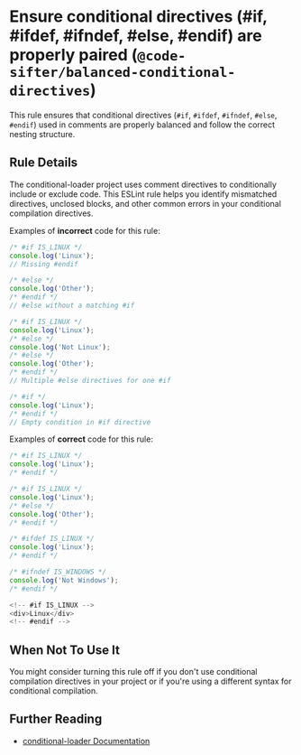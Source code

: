 # Ensure conditional directives (#if, #ifdef, #ifndef, #else, #endif) are properly paired (`@code-sifter/balanced-conditional-directives`)

<!-- end auto-generated rule header -->

This rule ensures that conditional directives (`#if`, `#ifdef`, `#ifndef`, `#else`, `#endif`) used in comments are properly balanced and follow the correct nesting structure.

## Rule Details

The conditional-loader project uses comment directives to conditionally include or exclude code. This ESLint rule helps you identify mismatched directives, unclosed blocks, and other common errors in your conditional compilation directives.

Examples of **incorrect** code for this rule:

```js
/* #if IS_LINUX */
console.log('Linux');
// Missing #endif

/* #else */
console.log('Other');
/* #endif */
// #else without a matching #if

/* #if IS_LINUX */
console.log('Linux');
/* #else */
console.log('Not Linux');
/* #else */
console.log('Other');
/* #endif */
// Multiple #else directives for one #if

/* #if */
console.log('Linux');
/* #endif */
// Empty condition in #if directive
```

Examples of **correct** code for this rule:

```js
/* #if IS_LINUX */
console.log('Linux');
/* #endif */

/* #if IS_LINUX */
console.log('Linux');
/* #else */
console.log('Other');
/* #endif */

/* #ifdef IS_LINUX */
console.log('Linux');
/* #endif */

/* #ifndef IS_WINDOWS */
console.log('Not Windows');
/* #endif */

<!-- #if IS_LINUX -->
<div>Linux</div>
<!-- #endif -->
```

## When Not To Use It

You might consider turning this rule off if you don't use conditional compilation directives in your project or if you're using a different syntax for conditional compilation.

## Further Reading

* [conditional-loader Documentation](https://github.com/ShueyYuen/CodeSifter)
